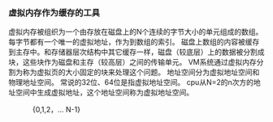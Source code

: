 ###  虚拟内存作为缓存的工具

虚拟内存被组织为一个由存放在磁盘上的N个连续的字节大小的单元组成的数组。 每字节都有一个唯一的虚拟地址，作为到数组的索引。
磁盘上数组的内容被缓存到主存中。和存储器层次结构中其它缓存一样，磁盘（较底层）上的数据被分割成块，这些块作为磁盘和主存（较高层）之间的传输单元。
VM系统通过虚拟内存分割为称为虚拟页的大小固定的块来处理这个问题。
地址空间分为虚拟地址空间和物理地址空间。 常说的32位、64位是指虚拟地址空间。 cpu从N=2的n次方的地址空间中生成虚拟地址，这个地址空间称为虚拟地址空间。

            {0,1,2，... N-1}

